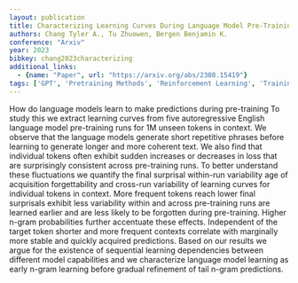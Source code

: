 ```yaml
---
layout: publication
title: Characterizing Learning Curves During Language Model Pre-Training Learning Forgetting and Stability
authors: Chang Tyler A., Tu Zhuowen, Bergen Benjamin K.
conference: "Arxiv"
year: 2023
bibkey: chang2023characterizing
additional_links:
  - {name: "Paper", url: "https://arxiv.org/abs/2308.15419"}
tags: ['GPT', 'Pretraining Methods', 'Reinforcement Learning', 'Training Techniques']
---
```

How do language models learn to make predictions during pre-training To study this we extract learning curves from five autoregressive English language model pre-training runs for 1M unseen tokens in context. We observe that the language models generate short repetitive phrases before learning to generate longer and more coherent text. We also find that individual tokens often exhibit sudden increases or decreases in loss that are surprisingly consistent across pre-training runs. To better understand these fluctuations we quantify the final surprisal within-run variability age of acquisition forgettability and cross-run variability of learning curves for individual tokens in context. More frequent tokens reach lower final surprisals exhibit less variability within and across pre-training runs are learned earlier and are less likely to be forgotten during pre-training. Higher n-gram probabilities further accentuate these effects. Independent of the target token shorter and more frequent contexts correlate with marginally more stable and quickly acquired predictions. Based on our results we argue for the existence of sequential learning dependencies between different model capabilities and we characterize language model learning as early n-gram learning before gradual refinement of tail n-gram predictions.
